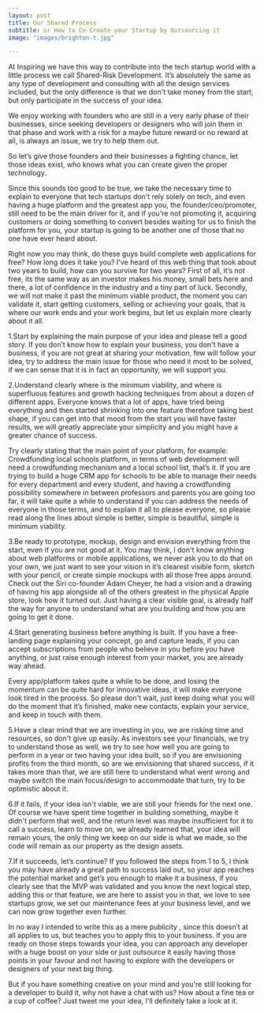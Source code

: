 ```yaml
---
layout: post
title: Our Shared Process
subtitle: or How to Co-Create your Startup by Outsourcing it
image: "images/brighton-t.jpg"

---
```


At Inspiring we have this way to contribute into the tech startup world with a little process we call Shared-Risk Development. It’s absolutely the same as any type of development and consulting with all the design services included, but the only difference is that we don't take money from the start, but only participate in the success of your idea.

We enjoy working with founders who are still in a very early phase of their businesses, since seeking developers or designers who will join them in that phase and work with a risk for a maybe future reward or no reward at all, is always an issue, we try to help them out.

So let’s give those founders and their businesses a fighting chance, let those ideas exist, who knows what you can create given the proper technology.

Since this sounds too good to be true, we take the necessary time to explain to everyone that tech startups don't rely solely on tech, and even having a huge platform and the greatest app you, the founder/ceo/promoter, still need to be the main driver for it, and if you're not promoting it, acquiring customers or doing something to convert besides waiting for us to finish the platform for you, your startup is going to be another one of those that no one have ever heard about.

Right now you may think, do these guys build complete web applications for free? How long does it take you? I've heard of this web thing that took about two years to build, how can you survive for two years?
First of all, it’s not free, its the same way as an investor makes his money, small bets here and there, a lot of confidence in the industry and a tiny part of luck. Secondly, we will not make it past the minimum viable product, the moment you can validate it, start getting customers, selling or achieving your goals, that is where our work ends and your work begins, but let us explain more clearly about it all.

1.Start by explaining the main purpose of your idea and please tell a good story.
If you don’t know how to explain your business, you don't have a business, if you are not great at sharing your motivation, few will follow your idea, try to address the main issue for those who need it most to be solved, if we can sense that it is in fact an opportunity, we will support you.

2.Understand clearly where is the minimum viability, and where is superfluous features and growth hacking techniques from about a dozen of different apps.
Everyone knows that a lot of apps, have tried being everything and then started shrinking into one feature therefore taking best shape, if you can get into that mood from the start you will have faster results, we will greatly appreciate your simplicity and you might have a greater chance of success.

Try clearly stating that the main point of your platform, for example: Crowdfunding local schools platform, in terms of web development will need a crowdfunding mechanism and a local school list, that’s it. If you are trying to build a huge CRM app for schools to be able to manage their needs for every department and every student, and having a crowdfunding possibility somewhere in between professors and parents you are going too far, it will take quite a while to understand if you can address the needs of everyone in those terms, and to explain it all to please everyone, so please read along the lines about simple is better, simple is beautiful, simple is minimum viability.

3.Be ready to prototype, mockup, design and envision everything from the start, even if you are not good at it.
You may think, I don't know anything about web platforms or mobile applications, we never ask you to do that on your own, we just want to see your vision in it’s clearest visible form, sketch with your pencil, or create simple mockups with all those free apps around. Check out the Siri co-founder Adam Cheyer, he had a vision and a drawing of having his app alongside all of the others greatest in the physical Apple store, look how it turned out. Just having a clear visible goal, is already half the way for anyone to understand what are you building and how you are going to get it done.

4.Start generating business before anything is built.
If you have a free-landing page explaining your concept, go and capture leads, if you can accept subscriptions from people who believe in you before you have anything, or just raise enough interest from your market, you are already way ahead.

Every app/platform takes quite a while to be done, and losing the momentum can be quite hard for innovative ideas, it will make everyone look tired in the process. So please don't wait, just keep doing what you will do the moment that it’s finished, make new contacts, explain your service, and keep in touch with them.

5.Have a clear mind that we are investing in you, we are risking time and resources, so don't give up easily.
As investors see your financials, we try to understand those as well, we try to see how well you are going to perform in a year or two having your idea built, so if you are envisioning profits from the third month, so are we envisioning that shared success, if it takes more than that, we are still here to understand what went wrong and maybe switch the main focus/design to accommodate that turn, try to be optimistic about it.

6.If it fails, if your idea isn't viable, we are still your friends for the next one.
Of course we have spent time together in building something, maybe it didn't perform that well, and the return level was maybe insufficient for it to call a success, learn to move on, we already learned that, your idea will remain yours, the only thing we keep on our side is what we made, so the code will remain as our property as the design assets.

7.If it succeeds, let’s continue?
If you followed the steps from 1 to 5, I think you may have already a great path to success laid out, so your app reaches the potential market and get’s you enough to make it a business, if you clearly see that the MVP was validated and you know the next logical step, adding this or that feature, we are here to assist you in that, we love to see startups grow, we set our maintenance fees at your business level, and we can now grow together even further.

In no way I intended to write this as a mere publicity , since this doesn’t at all applies to us, but teaches you to apply this to your business. If you are ready on those steps towards your idea, you can approach any developer with a huge boost on your side or just outsource it easily having those points in your favour and not having to explore with the developers or designers of your next big thing.

But if you have something creative on your mind and you're still looking for a developer to build it, why not have a chat with us? How about a fine tea or a cup of coffee? Just tweet me your idea, I'll definitely take a look at it.